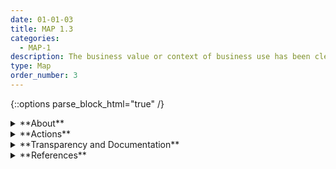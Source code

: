 ```yaml
---
date: 01-01-03
title: MAP 1.3
categories:
  - MAP-1
description: The business value or context of business use has been clearly defined or – in the case of assessing existing AI systems – re-evaluated.
type: Map
order_number: 3
---
```

{::options parse_block_html="true" /} 


<details>
<summary markdown="span">**About**</summary>      
<br>
AI systems should present a business benefit beyond the status quo when considering inherent risks and implicit or explicit costs. Defining and documenting the specific business purpose of an AI system helps teams to evaluate risks and increases the clarity of “go/no-go” decisions about whether to deploy.

</details>

<details>
<summary markdown="span">**Actions**</summary>

* Build transparent practices into AI system development processes.
* Review the documented system purpose from a socio-technical perspective and in consideration of societal values.
* Determine possible misalignment between societal values and stated organizational principles and code of ethics.
* Flag latent incentives that may contribute to negative impacts.
* Balance AI system purpose with potential risks, societal values, and stated organizational principles.

</details>

<details>
<summary markdown="span">**Transparency and Documentation**</summary>  

**Transparency Considerations – Key Questions: MAP 1.3**
- How does the AI system help the entity meet its goals and objectives?
- How do the technical specifications and requirements align with the AI system’s goals and objectives?
- To what extent is the output of each component appropriate for the operational context?
-  What (other) tasks could the dataset be used for? Are there obvious tasks for which it should not be used?

**AI Transparency Resources: MAP 1.3**
- Assessment List for Trustworthy AI (ALTAI) - The High-Level Expert Group on AI – 2019
- Including Insights from the Comptroller General’s Forum on the Oversight of Artificial Intelligence An Accountability Framework for Federal Agencies and Other Entities,” 2021
- Datasheets for Datasets"

</details>

<details>
<summary markdown="span">**References**</summary>      
<br>
Abeba Birhane, Pratyusha Kalluri, Dallas Card, et al. 2022. The Values Encoded in Machine Learning Research. arXiv:2106.15590. Retrieved from https://arxiv.org/abs/2106.15590

Board of Governors of the Federal Reserve System. SR 11-7: Guidance on Model Risk Management. (April 4, 2011). Retrieved on July 6, 2022 from https://www.federalreserve.gov/supervisionreg/srletters/sr1107.htm

</details>
